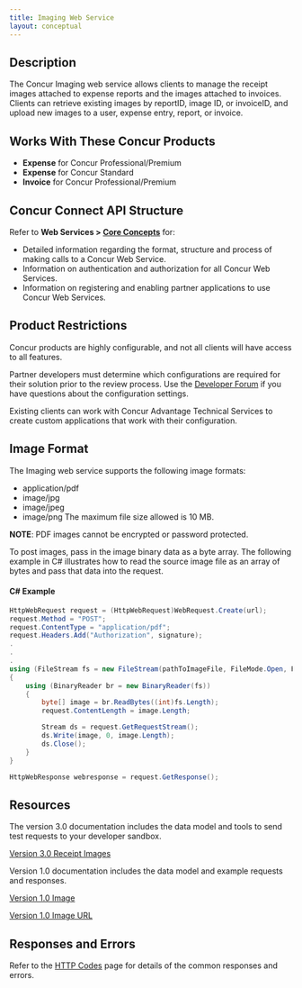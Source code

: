 ```yaml
---
title: Imaging Web Service 
layout: conceptual
---
```


## Description
The Concur Imaging web service allows clients to manage the receipt images attached to expense reports and the images attached to invoices. Clients can retrieve existing images by reportID, image ID, or invoiceID, and upload new images to a user, expense entry, report, or invoice.

## Works With These Concur Products
* **Expense** for Concur Professional/Premium
* **Expense** for Concur Standard
* **Invoice** for Concur Professional/Premium

## Concur Connect API Structure
Refer to **Web Services > [Core Concepts][1]** for:
* Detailed information regarding the format, structure and process of making calls to a Concur Web Service.
* Information on authentication and authorization for all Concur Web Services.
* Information on registering and enabling partner applications to use Concur Web Services.

## Product Restrictions
Concur products are highly configurable, and not all clients will have access to all features.

Partner developers must determine which configurations are required for their solution prior to the review process. Use the [Developer Forum][2] if you have questions about the configuration settings.

Existing clients can work with Concur Advantage Technical Services to create custom applications that work with their configuration.

## Image Format
The Imaging web service supports the following image formats:
* application/pdf
* image/jpg
* image/jpeg
* image/png
The maximum file size allowed is 10 MB.

**NOTE**: PDF images cannot be encrypted or password protected.

To post images, pass in the image binary data as a byte array. The following example in C# illustrates how to read the source image file as an array of bytes and pass that data into the request.

####  C# Example
```csharp
HttpWebRequest request = (HttpWebRequest)WebRequest.Create(url);
request.Method = "POST";
request.ContentType = "application/pdf";
request.Headers.Add("Authorization", signature);
.
.
.
using (FileStream fs = new FileStream(pathToImageFile, FileMode.Open, FileAccess.Read))
{
	using (BinaryReader br = new BinaryReader(fs))
	{
		byte[] image = br.ReadBytes((int)fs.Length);
		request.ContentLength = image.Length;

		Stream ds = request.GetRequestStream();
		ds.Write(image, 0, image.Length);
		ds.Close();
	}
}

HttpWebResponse webresponse = request.GetResponse();
```

## Resources

The version 3.0 documentation includes the data model and tools to send test requests to your developer sandbox.

[Version 3.0 Receipt Images ][3]

Version 1.0 documentation includes the data model and example requests and responses.

[Version 1.0 Image][4]

[Version 1.0 Image URL][5]

##  Responses and Errors

Refer to the [HTTP Codes][6] page for details of the common responses and errors.

  


[1]: https://developer.concur.com/api-documentation/core-concepts
[2]: https://developer.concur.com/forums/concur-connect
[3]: https://www.concursolutions.com/api/docs/index.html#!/ReceiptImages
[4]: https://developer.concur.com/imaging/image-resource
[5]: https://developer.concur.com/imaging/image-url-resource
[6]: https://developer.concur.com/reference/http-codes
